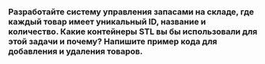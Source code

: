 ### Разработайте систему управления запасами на складе, где каждый товар имеет уникальный ID, название и количество. Какие контейнеры STL вы бы использовали для этой задачи и почему? Напишите пример кода для добавления и удаления товаров.
